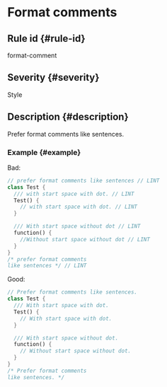 # Format comments

## Rule id {#rule-id}

format-comment

## Severity {#severity}

Style

## Description {#description}

Prefer format comments like sentences.

### Example {#example}

Bad:

```dart
// prefer format comments like sentences // LINT
class Test {
  /// with start space with dot. // LINT
  Test() {
    // with start space with dot. // LINT
  }

  /// With start space without dot // LINT
  function() {
    //Without start space without dot // LINT
  }
}
/* prefer format comments 
like sentences */ // LINT
```

Good:

```dart
// Prefer format comments like sentences.
class Test {
  /// With start space with dot.
  Test() {
    // With start space with dot.
  }

  /// With start space without dot.
  function() {
    // Without start space without dot.
  }
}
/* Prefer format comments 
like sentences. */ 
```